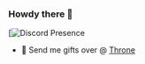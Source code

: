 ### Howdy there 👋


[![Discord Presence](https://visualizer.eggsy.xyz/826976100307304479)

- 🎁 Send me gifts over @ [Throne](https://throne.com/drkeefy)


<!--
**drkeefyy/drkeefyy** is a ✨ _special_ ✨ repository because its `README.md` (this file) appears on your GitHub profile.

Here are some ideas to get you started:

- 🔭 I’m currently working on ...
- 🌱 I’m currently learning ...
- 👯 I’m looking to collaborate on ...
- 🤔 I’m looking for help with ...
- 💬 Ask me about ...
- 📫 How to reach me: ...
- 😄 Pronouns: ...
- ⚡ Fun fact: ...
-->
